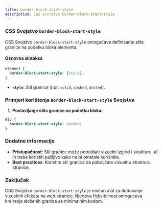 ```yaml
---
title: border-block-start-style
description: CSS Svojstvo border-block-start-style
---
```


### CSS Svojstvo `border-block-start-style`

CSS Svojstvo `border-block-start-style` omogućava definisanje stila granice na početku bloka elementa.

#### Osnovna sintaksa

```css
element {
  border-block-start-style: [style];
}
```

- **`style`**: Stil granice (npr. `solid`, `dashed`, `dotted`).

### Primjeri korištenja `border-block-start-style` Svojstva

1. **Postavljanje stila granice na početku bloka:**

```css
div {
  border-block-start-style: dashed;
}
```

### Dodatne informacije

- **Pristupačnost**: Stil granice može poboljšati vizuelni izgled i strukturu, ali ih treba koristiti pažljivo kako ne bi ometale korisnike.
- **Best practices**: Koristite stil granica da poboljšate vizuelnu strukturu stranice.

### Zaključak

CSS Svojstvo `border-block-start-style` je moćan alat za dodavanje vizuelnih efekata na web stranice. Njegova fleksibilnost omogućava kreiranje složenih granica sa minimalnim kodom.
